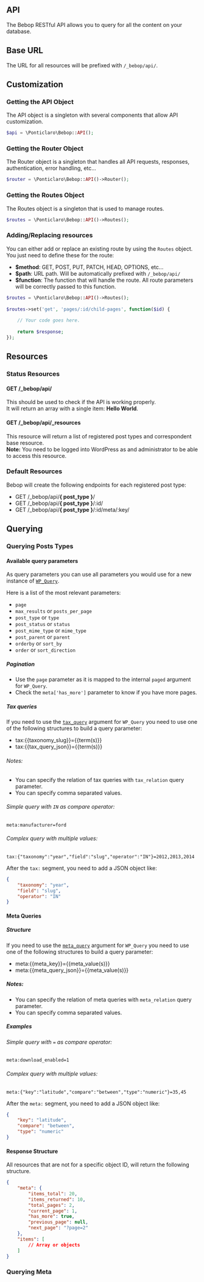 API
---
The Bebop RESTful API allows you to query for all the content on your database.

## Base URL
The URL for all resources will be prefixed with `/_bebop/api/`.

## Customization

### Getting the API Object
The API object is a singleton with several components that allow API customization.  

```php
$api = \Ponticlaro\Bebop::API();
```

### Getting the Router Object
The Router object is a singleton that handles all API requests, responses, authentication, error handling, etc...

```php
$router = \Ponticlaro\Bebop::API()->Router();
```

### Getting the Routes Object
The Routes object is a singleton that is used to manage routes.

```php
$routes = \Ponticlaro\Bebop::API()->Routes();
```

### Adding/Replacing resources
You can either add or replace an existing route by using the `Routes` object.  
You just need to define these for the route:  
- **$method**: GET, POST, PUT, PATCH, HEAD, OPTIONS, etc...
- **$path**: URL path. Will be automatically prefixed with `/_bebop/api/`
- **$function**: The function that will handle the route. All route parameters will be correctly passed to this function.  
```php
$routes = \Ponticlaro\Bebop::API()->Routes();
    
$routes->set('get', 'pages/:id/child-pages', function($id) {
        
    // Your code goes here.
    
    return $response;
});
```

## Resources
### Status Resources
#### GET /_bebop/api/
This should be used to check if the API is working properly.  
It will return an array with a single item: **Hello World**.  

#### GET /_bebop/api/_resources
This resource will return a list of registered post types and correspondent base resource.  
**Note:** You need to be logged into WordPress as and administrator to be able to access this resource.  

### Default Resources
Bebop will create the following endpoints for each registered post type:
- GET /_bebop/api/**{ post_type }**/
- GET /_bebop/api/**{ post_type }**/:id/
- GET /_bebop/api/**{ post_type }**/:id/meta/:key/

## Querying
### Querying Posts Types
#### Available query parameters
As query parameters you can use all parameters you would use for a new instance of [`WP_Query`](http://codex.wordpress.org/Class_Reference/WP_Query#Parameters).  

Here is a list of the most relevant parameters:
  
- `page`
- `max_results` or `posts_per_page`
- `post_type` or `type`
- `post_status` or `status`
- `post_mime_type` or `mime_type`
- `post_parent` or `parent`
- `orderby` or `sort_by`
- `order` or `sort_direction`

##### Pagination
- Use the `page` parameter as it is mapped to the internal `paged` argument for `WP_Query`.
- Check the `meta['has_more']` parameter to know if you have more pages.

##### Tax queries
If you need to use the [`tax_query`](http://codex.wordpress.org/Class_Reference/WP_Query#Taxonomy_Parameters) argument for `WP_Query` you need to use one of the following structures to build a query parameter:
- tax:{{taxonomy_slug}}={{term(s)}}
- tax:{{tax_query_json}}={{term(s)}}

###### Notes:
- You can specify the relation of tax queries with `tax_relation` query parameter.   
- You can specify comma separated values.

###### Simple query with `IN` as compare operator:

	meta:manufacturer=ford

###### Complex query with multiple values: 

	tax:{"taxonomy":"year","field":"slug","operator":"IN"}=2012,2013,2014

After the `tax:` segment, you need to add a JSON object like:

```json
{
    "taxonomy": "year",
    "field": "slug",
    "operator": "IN"
}
```

#### Meta Queries
##### Structure
If you need to use the [`meta_query`](http://codex.wordpress.org/Class_Reference/WP_Query#Custom_Field_Parameters) argument for `WP_Query` you need to use one of the following structures to build a query parameter:
- meta:{{meta_key}}={{meta_value(s)}}
- meta:{{meta_query_json}}={{meta_value(s)}}

##### Notes:
- You can specify the relation of meta queries with `meta_relation` query parameter.  
- You can specify comma separated values.

##### Examples
###### Simple query with `=` as compare operator:

	meta:download_enabled=1

###### Complex query with multiple values: 

	meta:{"key":"latitude","compare":"between","type":"numeric"}=35,45

After the `meta:` segment, you need to add a JSON object like:

```json
{
    "key": "latitude",
    "compare": "between",
    "type": "numeric"
}
```

#### Response Structure
All resources that are not for a specific object ID, will return the following structure.

```json
{
    "meta": {
    	"items_total": 20,
    	"items_returned": 10,
    	"total_pages": 2,
    	"current_page": 1,
    	"has_more": true,
    	"previous_page": null,
    	"next_page": "?page=2"
    },
    "items": [
    	// Array or objects
    ]
}
```
	
### Querying Meta
